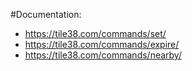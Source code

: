 #Documentation:
- https://tile38.com/commands/set/
- https://tile38.com/commands/expire/
- https://tile38.com/commands/nearby/
